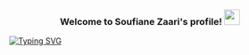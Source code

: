 <h3 align="center">
  Welcome to Soufiane Zaari's profile!
  <img src="https://media.giphy.com/media/hvRJCLFzcasrR4ia7z/giphy.gif" width="28">
</h3>
<a href="https://git.io/typing-svg"><img src="https://readme-typing-svg.herokuapp.com?font=Fira+Code&pause=1000&color=E6BEF7&background=FFFFFF00&center=true&vCenter=true&width=435&lines=Always+learning+new+things;Passionate+about+coding+and+new+tech" alt="Typing SVG" /></a>
